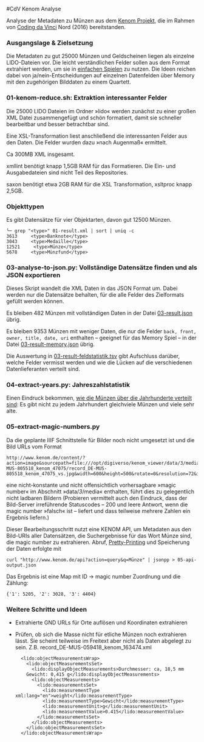 #CdV Kenom Analyse

Analyse der Metadaten zu Münzen aus dem [Kenom Projekt](http://www.kenom.de), die im Rahmen von [Coding da Vinci](https://codingdavinci.de) Nord (2016) bereitstanden.


### Ausgangslage & Zielsetzung

Die Metadaten zu gut 25000 Münzen und Geldscheinen liegen als einzelne LIDO-Dateien vor. Die leicht verständlichen Felder sollen aus dem Format extrahiert werden, um sie in [einfachen Spielen](https://hackdash.org/projects/57dd5e93d9284f016c047460) zu nutzen.
Die Ideen reichen dabei von ja/nein-Entscheidungen auf einzelnen Datenfelden über Memory mit den zugehörigen Bilddaten zu einem Quartett.


### 01-kenom-reduce.sh: Extraktion interessanter Felder

Die 25000 LIDO Dateien im Ordner »lido« werden zunächst zu einer großen XML Datei zusammengefügt und schön formatiert, damit sie schneller bearbeitbar und besser betrachtbar sind.

Eine XSL-Transformation liest anschließend die interessanten Felder aus den Daten. Die Felder wurden dazu »nach Augenmaß« ermittelt.

Ca 300MB XML insgesamt.

xmllint benötigt knapp 1,5GB RAM für das Formatieren. Die Ein- und Ausgabedateien sind nicht Teil des Repositories.

saxon benötigt etwa 2GB RAM für die XSL Transformation, xsltproc knapp 2,5GB.


### Objekttypen

Es gibt Datensätze für vier Objektarten, davon gut 12500 Münzen.

```
╰─ grep "<type>" 01-result.xml | sort | uniq -c
3613     <type>Banknote</type>
3043     <type>Medaille</type>
12521     <type>Münze</type>
5678     <type>Münzfund</type>
```

### 03-analyse-to-json.py: Vollständige Datensätze finden und als JSON exportieren

Dieses Skript wandelt die XML Daten in das JSON Format um. Dabei werden nur die Datensätze behalten, für die alle Felder des Zielformats gefüllt werden können.

Es bleiben 482 Münzen mit vollständigen Daten in der Datei [03-result.json](blob/master/analyse/03-result.json) übrig.

Es bleiben 9353 Münzen mit weniger Daten, die nur die Felder `back, front, owner, title, date, uri` enthalten – geeignet für das Memory Spiel – in der Datei [03-result-memory.json](blob/master/analyse/03-result-memory.json) übrig.

Die Auswertung in [03-result-feldstatistik.tsv](blob/master/analyse/03-result-feldstatistik.tsv) gibt Aufschluss darüber, welche Felder vermisst werden und wie die Lücken auf die verschiedenen Datenlieferanten verteilt sind.

### 04-extract-years.py: Jahreszahlstatistik

Einen Eindruck bekommen, [wie die Münzen über die Jahrhunderte verteilt sind](blob/master/analyse/04-results-years.tsv): Es gibt nicht zu jedem Jahrhundert gleichviele Münzen und viele sehr alte.


### 05-extract-magic-numbers.py

Da die geplante IIIF Schnittstelle für Bilder noch nicht umgesetzt ist und die Bild URLs vom Format

```
http://www.kenom.de/content/?action=image&sourcepath=file:///opt/digiverso/kenom_viewer/data/3/media/record_DE-MUS-805518_kenom_47075/record_DE-MUS-805518_kenom_47075_vs.jpg&width=600&height=500&rotate=0&resolution=72&ignoreWatermark=true
```

eine nicht-konstante und nicht offensichtlich vorhersagbare »magic number« im Abschnitt »data/_3_/media« enthalten, führt dies zu gelegentlich nicht ladbaren Bildern (Probieren vermittelt auch den Eindruck, dass der Bild-Server irreführende Statuscodes – 200 und leere Antwort, wenn die magic number »falsch« ist – liefert und dass teilweise mehrere Zahlen ein Ergebnis liefern.)

Dieser Bearbeitungsschritt nutzt eine KENOM API, um Metadaten aus den Bild-URIs aller Datensätzen, die Suchergebnisse für das Wort Münze sind, die magic number zu extrahieren. Abruf, [Pretty-Printing](https://jmhodges.github.io/jsonpp/) und Speicherung der Daten erfolgte mit

```
curl "http://www.kenom.de/api?action=query&q=Münze" | jsonpp > 05-api-output.json
```

Das Ergebnis ist eine Map mit ID → magic number Zuordnung und die Zählung:

```
{'1': 5205, '2': 3028, '3': 4404}
```



### Weitere Schritte und Ideen

* Extrahierte GND URLs für Orte auflösen und Koordinaten extrahieren
* Prüfen, ob sich die Masse nicht für etliche Münzen noch extrahieren lässt. Sie scheint teilweise im Freitext aber nicht als Daten abgelegt zu sein. Z.B. record_DE-MUS-059418_kenom_163474.xml

        <lido:objectMeasurementsWrap>
          <lido:objectMeasurementsSet>
            <lido:displayObjectMeasurements>Durchmesser: ca, 18,5 mm
          Gewicht: 0,415 g</lido:displayObjectMeasurements>
            <lido:objectMeasurements>
              <lido:measurementsSet>
                <lido:measurementType xml:lang="en">weight</lido:measurementType>
                <lido:measurementType>Gewicht</lido:measurementType>
                <lido:measurementUnit>g</lido:measurementUnit>
                <lido:measurementValue>0.415</lido:measurementValue>
              </lido:measurementsSet>
            </lido:objectMeasurements>
          </lido:objectMeasurementsSet>
        </lido:objectMeasurementsWrap>
